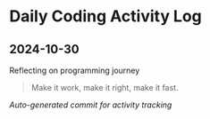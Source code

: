 # Daily Coding Activity Log

## 2024-10-30

Reflecting on programming journey

> Make it work, make it right, make it fast.

*Auto-generated commit for activity tracking*
